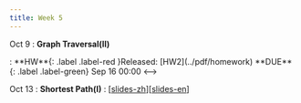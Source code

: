 ```yaml
---
title: Week 5
---
```


Oct 9
: **Graph Traversal(II)**
<!-->:  **HW**{: .label .label-red }Released: [HW2](../pdf/homework)  **DUE**{: .label .label-green} Sep 16  00:00
<-->

Oct 13
: **Shortest Path(I)**
  :  \[[slides-zh](../pdf/slides/0-overview-zh.pdf)\]\[[slides-en](../pdf/slides/0-overview-en.pdf)\]


  

